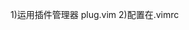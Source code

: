 <!--*******************************************************************
**Copyright (C) 2016, cugriver. All Rights Reserved
**  
**  FileName:   README.md
**  Author:     cugriver
**  Email:      cugriver@163.com
**  LastChange: 2016-05-07 17:11:26
*******************************************************************-->
1)运用插件管理器 plug.vim
2)配置在.vimrc
